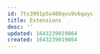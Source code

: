 ```yaml
---
id: 7ts3991p5x488qvu9s6qayc
title: Extensions
desc: ''
updated: 1643239019864
created: 1643239019864
---
```



